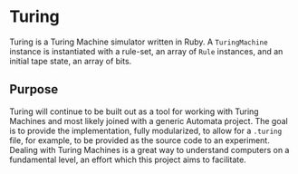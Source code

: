 Turing
======
Turing is a Turing Machine simulator written in Ruby. A `TuringMachine` instance is instantiated with a rule-set, an array of `Rule` instances, and an initial tape state, an array of bits.

Purpose
-------
Turing will continue to be built out as a tool for working with Turing Machines and most likely joined with a generic Automata project. The goal is to provide the implementation, fully modularized, to allow for a `.turing` file, for example, to be provided as the source code to an experiment. Dealing with Turing Machines is a great way to understand computers on a fundamental level, an effort which this project aims to facilitate.